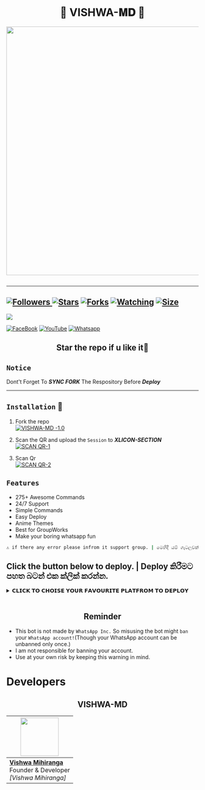 
<div align="center"><h1>🍃 VISHWA-𝐌𝐃 🍃 </h1><a href="https://github.com/vishwamihi/VISHWA-BOT-MD"><img src="https://i.ibb.co/ZxTb4sr/65a8a9c5347bc.jpg" width="850" height="650"></a></div>

<p align="center">
  <a href="#"><img src="http://readme-typing-svg.herokuapp.com?color=d1fa02&center=true&vCenter=true&multiline=false&lines=❝𝐕𝐈𝐒𝐇𝐖𝐀-𝐌𝐃+❞+ʙʏ+@vishwamihiranga" alt="">
</p>

***

<a href="https://github.com/vishwamihi/VISHWA-MD"><img title="Followers" src="https://img.shields.io/github/followers/Vishwa?e=flat-square">
<a href="https://github.com/vishwamihi/VISHWA-MD/stargazers/"><img title="Stars" src="https://img.shields.io/github/stars/vishwamihi/VISHWA-MD?color=blue&style=flat-square"></a>
<a href="https://github.com/vishwamihi/VISHWA-MD/network/members"><img title="Forks" src="https://img.shields.io/github/forks/vishwamihi/VISHWA-MD?color=red&style=flat-square"></a>
<a href="https://github.com/vishwamihi/VISHWA-MD/watchers"><img title="Watching" src="https://img.shields.io/github/watchers/vishwamihi/VISHWA-MD?label=Watchers&color=blue&style=flat-square"></a>
<a href="https://github.com/vishwamihi/VISHWA-MD"><img title="Size" src="https://img.shields.io/github/repo-size/vishwamihi/VISHWA-MD?style=flat-square&color=green"></a>
---
<a align="center"><img src="https://profile-counter.glitch.me/VISHWA-MD/count.svg" /></a>

<a href="https://m.facebook.com/100049977400815/"><img alt="FaceBook" src="https://img.shields.io/badge/-FaceBook%20-lightgrey?style=for-the-badge&logo=facebook&logoColor=blue"/></a>
<a href="https://www.youtube.com/channel/UCVwddJDhIDa4FaWM717xaAQ"><img alt="YouTube" src="https://img.shields.io/badge/-YouTube%20-lightgrey?style=for-the-badge&logo=YouTube&logoColor=red"/></a>
<a href="https://chat.whatsapp.com/IZpUGOxDi9vEogXXyY9Mpi"><img alt="Whatsapp" src="https://img.shields.io/badge/-Whatsapp%20-lightgrey?style=for-the-badge&logo=Whatsapp&logoColor=Green"/></a>

<h2 align="center"> Star the repo if u like it🌟
</h2>

## `Notice`

Dont't Forget To ***SYNC FORK*** The Respository Before ***Deploy*** 

---

    
## `Installation` 📲

1. Fork the repo
    <br>
<a href="https://github.com/vishwamihi/VISHWA-MD/fork"><img title="VISHWA-MD -1.0" src="https://img.shields.io/badge/FORK VISHWA-MD -1.0-h?color=black&style=for-the-badge&logo=stackshare"></a>

2. Scan the QR and upload the `Session` to ***XLICON-SECTION*** 
    <br>
<a href='https://replit.com/@SithumKalhara/SITHUWA-MD#Console' target="_blank"><img alt='SCAN QR-1' src='https://img.shields.io/badge/Scan_qr-1-100000?style=for-the-badge&logo=scan&logoColor=white&labelColor=black&color=blue'/></a>

3. Scan Qr
    <br>
<a href='https://replit.com/@SithumKalhara/SITHUWA-MD#Console' target="_blank"><img alt='SCAN QR-2' src='https://img.shields.io/badge/Scan_qr-2-100000?style=for-the-badge&logo=scan&logoColor=white&labelColor=black&color=red'/></a>


## `Features`

- 275+ Awesome Commands
- 24/7 Support
- Simple Commands
- Easy Deploy
- Anime Themes
- Best for GroupWorks
- Make your boring whatsapp fun
  
```bash
⚠️ if there any error please infrom it support group. | මෙහිදී යම් ගැටලුවක් ඇති උවහොත් සහය සමූහය වෙත සම්බන්ධ වන්න. | ඔබගේ අත්වැරදීම් නිසා සිදුවන ගැටලු වලට අපගේ වගකීම් ලාබා දෙනු නොලැබේ.
```

## Click the button below to deploy. | Deploy කිරීමට පහත බටන් එක ක්ලික් කරන්න.
 
 <details close>
<summary>𝗖𝗟𝗜𝗖𝗞 𝗧𝗢 𝗖𝗛𝗢𝗜𝗦𝗘 𝗬𝗢𝗨𝗥 𝗙𝗔𝗩𝗢𝗨𝗥𝗜𝗧𝗘 𝗣𝗟𝗔𝗧𝗙𝗥𝗢𝗠 𝗧𝗢 𝗗𝗘𝗣𝗟𝗢𝗬</summary>
 
<br><br>   
   
<h4 align="center"> Deploy on Repl.it
</h4>

<p align="center" >
    <a href="https://repl.it/github/vishwamihi/VISHWA-MD">
    <img src="https://i.ibb.co/zrB5kMh/deploy-on-repl.jpg" width="170px" alt="Deploy on Repl.it" >
    </a>
</p>

<p align="center" >
<a href="https://youtu.be/6q7f1RmKaVw?si=aHENSzI1TVcDmlwp">
    <img src="https://telegra.ph/file/ae251b53658a5505965ad.png" width="170px" alt="Deploy on Repl.it" >
    </a>
</p>

<p align="center" >
    <br>
    __________________________
    <br>
</p>


<br>
 
<h4 align="center"> Deploy on Heroku
</h4>

</p>

<p align="center" >
    <a href="https://heroku.com/deploy?template=https://github.com/vishwamihi/VISHWA-MD">
    <img src="https://www.herokucdn.com/deploy/button.png" width="160px" alt="Deploy on Heroku" >
    </a>

</p>

<p align="center" >
<a href="https://github.com/vishwamihi/VISHWA-MD">
    <img src="https://telegra.ph/file/ae251b53658a5505965ad.png" width="170px" alt="Deploy on Repl.it" >
    </a>
</p>

<p align="center" >
    <br>
  __________________________
    <br>
</p>

<br>
      
<h4 align="center"> Deploy on Koyeb
</h4>
      
<p align="center">
    <a href="https://app.koyeb.com/apps/deploy?type=git&repository=github.com/vishwamihi/VISHWA-MD&branch=main&env[SESSION_ID]&env[OWNER_NUMBER]=94759333625&env[MONGODB_URI]&&env[OWNER_NAME]=VISHWAM&env[KOYEB_API]&env[PREFIX]=.&env[ALIVE_IMG]=https://telegra.ph/file/f9e51e5d61e439020720a.jpg&env[global_url]=instagram.com&env[FAKE_COUNTRY_CODE]=92&env[READ_MESSAGE]=false&env[DISABLE_PM]=false&env[WORKTYPE]=public&env[THEME]=sithuwa-md&env[PACK_INFO]=VISHWA-MD;BY-VISHWA-MIHIRANGA&name=VISHWA-MD&env[KOYEB_NAME]=VISHWA-MD&env[ANTILINK_VALUES]=chat.whatsapp.com&env[PORT]=8000)">
    <img src="https://www.koyeb.com/static/images/deploy/button.svg" alt="Deploy on Koyeb" width="155px">
    </a>
   
</p>


<p align="center" >
    <br>
    __________________________
    <br>
<h4 align="center"> Deploy on Mogenius
</h4>
  
<p align="center">
    <a href="https://studio.mogenius.com/">
    <img src="https://www.cloudflare.com/static/90073b1e5bd8a0765640a20febb3dc22/mogenius_logo_quer.png" alt="Deploy on Mogenius" width="170px">
    </a>
  
<p align="center" >
    <br>
    __________________________
    <br>
</p>

<br>

<h4 align="center"> Deploy on Uffizzi
</h4>
  
<p align="center">
    <a href="https://www.uffizzi.com/">
    <img src="https://i.ibb.co/Y29Kv4X/Screenshot-195.png" alt="Deploy on Uffizzi" width="125px">
    </a>
    
</p>

<br>

<h4 align="center"> Deploy on BoxMineWorld
</h4>
  
<p align="center">
    <a href="https://dash.boxmineworld.com/">
    <img src="https://graph.org/file/2af0e67f320986702ea24.jpg" alt="Deploy on Boxmineworld" width="175px">
    </a>
    <br>

</p>

<p align="center" >
    <br>
    __________________________
    <br>
</p>



</details>

<br>
<h2 align="center">  Reminder
</h2>
   
- This bot is not made by `WhatsApp Inc.` So misusing the bot might `ban` your `WhatsApp account!`(Though your WhatsApp account can be unbanned only once.)
- I am not responsible for banning your account.
- Use at your own risk by keeping this warning in mind.

# Developers

<h2 align="center">VISHWA-MD
</h2>

  <p align="center">
    
| <a href="https://www.facebook.com/sithum.kalhara.7315?mibextid=ZbWKwL"><img src="https://i.ibb.co/G5hhDkY/397495273-213856521727106-7536776473318994727-n.jpg" width=100 height=100></a> |
|---|
| **[Vishwa Mihiranga](https://github.com/vishwamihiranga)**</br>Founder & Developer</br>*[Vishwa Mihiranga]* |
  </p>

